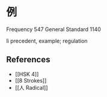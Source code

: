 # 例
Frequency 547
General Standard 1140

lì
precedent, example; regulation

## References
- [[HSK 4]]
- [[8 Strokes]]
- [[人 Radical]]